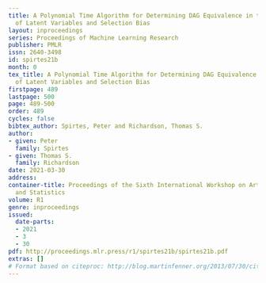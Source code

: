 ```yaml
---
title: A Polynomial Time Algorithm for Determining DAG Equivalence in the Presence
  of Latent Variables and Selection Bias
layout: inproceedings
series: Proceedings of Machine Learning Research
publisher: PMLR
issn: 2640-3498
id: spirtes21b
month: 0
tex_title: A Polynomial Time Algorithm for Determining DAG Equivalence in the Presence
  of Latent Variables and Selection Bias
firstpage: 489
lastpage: 500
page: 489-500
order: 489
cycles: false
bibtex_author: Spirtes, Peter and Richardson, Thomas S.
author:
- given: Peter
  family: Spirtes
- given: Thomas S.
  family: Richardson
date: 2021-03-30
address:
container-title: Proceedings of the Sixth International Workshop on Artificial Intelligence
  and Statistics
volume: R1
genre: inproceedings
issued:
  date-parts:
  - 2021
  - 3
  - 30
pdf: http://proceedings.mlr.press/r1/spirtes21b/spirtes21b.pdf
extras: []
# Format based on citeproc: http://blog.martinfenner.org/2013/07/30/citeproc-yaml-for-bibliographies/
---
```

